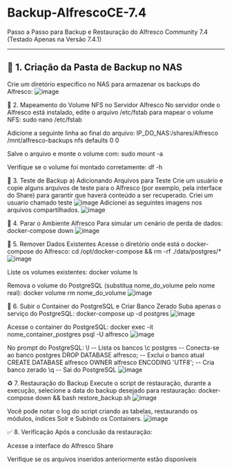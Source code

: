 # Backup-AlfrescoCE-7.4

Passo a Passo para Backup e Restauração do Alfresco Community 7.4  
(Testado Apenas na Versão 7.4.1)

---

## 📁 1. Criação da Pasta de Backup no NAS

Crie um diretório específico no NAS para armazenar os backups do Alfresco:
![image](https://github.com/user-attachments/assets/c5385303-d6c9-405a-843f-a25e046b09bc)

🔗 2. Mapeamento do Volume NFS no Servidor Alfresco
No servidor onde o Alfresco está instalado, edite o arquivo /etc/fstab para mapear o volume NFS:
sudo nano /etc/fstab

Adicione a seguinte linha ao final do arquivo:
IP_DO_NAS:/shares/Alfresco /mnt/alfresco-backups nfs defaults 0 0

Salve o arquivo e monte o volume com:
sudo mount -a

Verifique se o volume foi montado corretamente:
df -h

🧪 3. Teste de Backup
a) Adicionando Arquivos para Teste
Crie um usuário e copie alguns arquivos de teste para o Alfresco (por exemplo, pela interface do Share) para garantir que haverá conteúdo a ser recuperado.
Criei um usuario chamado teste
![image](https://github.com/user-attachments/assets/2ce906db-306d-4589-86af-0e5c341f05d3)
Adicionei as seguintes imagens nos arquivos compartilhados.
![image](https://github.com/user-attachments/assets/e97a4192-f56e-4bee-8756-148cccc892c8)

🛑 4. Parar o Ambiente Alfresco
Para simular um cenário de perda de dados:
docker-compose down
![image](https://github.com/user-attachments/assets/936ea00c-0463-4c0f-868e-97460c0bbea2)


🧹 5. Remover Dados Existentes
Acesse o diretório onde está o docker-compose do Alfresco:
cd /opt/docker-compose && rm -rf ./data/postgres/*
![image](https://github.com/user-attachments/assets/89fc3de7-82f4-4eac-aeed-b4c5e0e113d6)

Liste os volumes existentes:
docker volume ls

Remova o volume do PostgreSQL (substitua nome_do_volume pelo nome real):
docker volume rm nome_do_volume
![image](https://github.com/user-attachments/assets/1ddf8d40-dc8a-47f6-b91a-037477d6c744)


🐘 6. Subir o Container do PostgreSQL e Criar Banco Zerado
Suba apenas o serviço do PostgreSQL:
docker-compose up -d postgres
![image](https://github.com/user-attachments/assets/8c673301-1863-43ec-a425-c0def969373b)

Acesse o container do PostgreSQL:
docker exec -it nome_container_postgres psql -U alfresco
![image](https://github.com/user-attachments/assets/146bc9c6-3c8e-4dbf-8939-92da4781d653)

No prompt do PostgreSQL:
\l                      -- Lista os bancos
\c postgres             -- Conecta-se ao banco postgres
DROP DATABASE alfresco; -- Exclui o banco atual
CREATE DATABASE alfresco OWNER alfresco ENCODING 'UTF8'; -- Cria banco zerado
\q                      -- Sai do PostgreSQL
![image](https://github.com/user-attachments/assets/455a8300-7020-4e30-8930-50c9e04e24e5)


♻️ 7. Restauração do Backup
Execute o script de restauração, durante a execução, selecione a data do backup desejado para restauração:
docker-compose down && bash restore_backup.sh
![image](https://github.com/user-attachments/assets/03a9de50-bca0-42d3-b050-190b0d923d53)

Você pode notar o log do script criando as tabelas, restaurando os módulos, índices Solr e Subindo os Containers.
![image](https://github.com/user-attachments/assets/8c8d8889-b7aa-477a-9ef2-52a738afeb16)


✅ 8. Verificação
Após a conclusão da restauração:

Acesse a interface do Alfresco Share

Verifique se os arquivos inseridos anteriormente estão disponíveis















